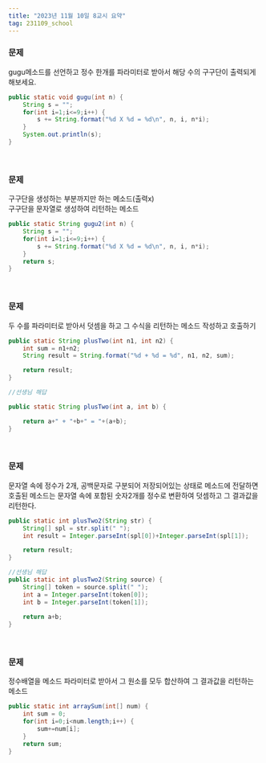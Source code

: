 ```yaml
---
title: "2023년 11월 10일 8교시 요약"
tag: 231109_school
---
```


### 문제
gugu메소드를 선언하고 정수 한개를 파라미터로 받아서 해당 수의 구구단이 출력되게 해보세요.

```java
public static void gugu(int n) {
    String s = "";
    for(int i=1;i<=9;i++) {
        s += String.format("%d X %d = %d\n", n, i, n*i);
    }
    System.out.println(s);
}
```

<br>

### 문제
구구단을 생성하는 부분까지만 하는 메소드(출력x)<br>
구구단을 문자열로 생성하여 리턴하는 메소드

```java
public static String gugu2(int n) {
    String s = "";
    for(int i=1;i<=9;i++) {
        s += String.format("%d X %d = %d\n", n, i, n*i);
    }
    return s;
}
```

<br>

### 문제
두 수를 파라미터로 받아서 덧셈을 하고 그 수식을 리턴하는 메소드 작성하고 호출하기

```java
public static String plusTwo(int n1, int n2) {
    int sum = n1+n2;
    String result = String.format("%d + %d = %d", n1, n2, sum);

    return result;
}
```

```java
//선생님 해답

public static String plusTwo(int a, int b) {

    return a+" + "+b+" = "+(a+b);
}
```

<br>

### 문제
문자열 속에 정수가 2개, 공백문자로 구분되어 저장되어있는 상태로 메소드에 전달하면 호출된 메소드는 문자열 속에 포함된 숫자2개를 정수로 변환하여 덧셈하고 그 결과값을 리턴한다.

```java
public static int plusTwo2(String str) {
    String[] spl = str.split(" ");
    int result = Integer.parseInt(spl[0])+Integer.parseInt(spl[1]);

    return result;
}
```

```java
//선생님 해답
public static int plusTwo2(String source) {
    String[] token = source.split(" ");
    int a = Integer.parseInt(token[0]);
    int b = Integer.parseInt(token[1]);
    
    return a+b;
}
```

<br>

### 문제
정수배열을 메소드 파라미터로 받아서 그 원소를 모두 합산하여 그 결과값을 리턴하는 메소드

```java
public static int arraySum(int[] num) {
    int sum = 0;
    for(int i=0;i<num.length;i++) {
        sum+=num[i];
    }
    return sum;
}
```
